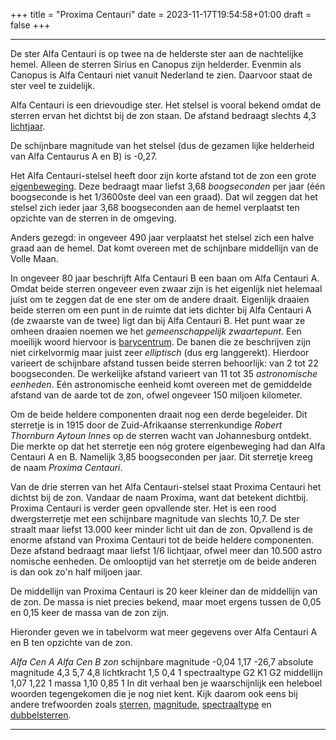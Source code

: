 +++
title = "Proxima Centauri"
date = 2023-11-17T19:54:58+01:00
draft = false
+++

---
De ster Alfa Centauri is op twee na de helderste ster aan de nachtelijke
hemel. Alleen de sterren Sirius en Canopus zijn helderder. Evenmin als
Canopus is Alfa Centauri niet vanuit Nederland te zien. Daarvoor staat
de ster veel te zuidelijk.

Alfa Centauri is een drievoudige ster. Het stelsel is vooral bekend
omdat de sterren ervan het dichtst bij de zon staan. De afstand bedraagt
slechts 4,3 [lichtjaar](lichtjaar).

De schijnbare magnitude van het stelsel (dus de gezamen lijke helderheid
van Alfa Centaurus A en B) is -0,27.

Het Alfa Centauri-stelsel heeft door zijn korte afstand tot de zon een
grote [eigenbeweging](/encyclopedie/eigenbeweging). Deze bedraagt maar liefst
3,68 *boogseconden* per jaar (één boogseconde is het 1/3600ste deel van
een graad). Dat wil zeggen dat het stelsel zich ieder jaar 3,68
boogseconden aan de hemel verplaatst ten opzichte van de sterren in de
omgeving.

Anders gezegd: in ongeveer 490 jaar verplaatst het stelsel zich een
halve graad aan de hemel. Dat komt overeen met de schijnbare middellijn
van de Volle Maan.

In ongeveer 80 jaar beschrijft Alfa Centauri B een baan om Alfa Centauri
A. Omdat beide sterren ongeveer even zwaar zijn is het eigenlijk niet
helemaal juist om te zeggen dat de ene ster om de andere draait.
Eigenlijk draaien beide sterren om een punt in de ruimte dat iets
dichter bij Alfa Centauri A (de zwaarste van de twee) ligt dan bij Alfa
Centauri B. Het punt waar ze omheen draaien noemen we het
*gemeenschappelijk zwaartepunt*. Een moeilijk woord hiervoor is
[barycentrum](/encyclopedie/barycentrum). De banen die ze beschrijven zijn
niet cirkelvormig maar juist zeer *elliptisch* (dus erg langgerekt).
Hierdoor varieert de schijnbare afstand tussen beide sterren behoorlijk:
van 2 tot 22 boogseconden. De werkelijke afstand varieert van 11 tot 35
*astronomische eenheden*. Eén astronomische eenheid komt overeen met de
gemiddelde afstand van de aarde tot de zon, ofwel ongeveer 150 miljoen
kilometer.

Om de beide heldere componenten draait nog een derde begeleider. Dit
sterretje is in 1915 door de Zuid-Afrikaanse sterrenkundige *Robert
Thornburn Aytoun Innes* op de sterren wacht van Johannesburg ontdekt.
Die merkte op dat het sterretje een nóg grotere eigenbeweging had dan
Alfa Centauri A en B. Namelijk 3,85 boogseconden per jaar. Dit sterretje
kreeg de naam *Proxima Centauri*.

Van de drie sterren van het Alfa Centauri-stelsel staat Proxima Centauri
het dichtst bij de zon. Vandaar de naam Proxima, want dat betekent
dichtbij. Proxima Centauri is verder geen opvallende ster. Het is een
rood dwergsterretje met een schijnbare magnitude van slechts 10,7. De
ster straalt maar liefst 13.000 keer minder licht uit dan de zon.
Opvallend is de enorme afstand van Proxima Centauri tot de beide heldere
componenten. Deze afstand bedraagt maar liefst 1/6 lichtjaar, ofwel meer
dan 10.500 astro nomische eenheden. De omlooptijd van het sterretje om
de beide anderen is dan ook zo\'n half miljoen jaar.

De middellijn van Proxima Centauri is 20 keer kleiner dan de middellijn
van de zon. De massa is niet precies bekend, maar moet ergens tussen de
0,05 en 0,15 keer de massa van de zon zijn.

Hieronder geven we in tabelvorm wat meer gegevens over Alfa Centauri A
en B ten opzichte van de zon.

*Alfa Cen A Alfa Cen B zon* schijnbare magnitude -0,04 1,17 -26,7
absolute magnitude 4,3 5,7 4,8 lichtkracht 1,5 0,4 1 spectraaltype G2 K1
G2 middellijn 1,07 1,22 1 massa 1,10 0,85 1 In dit verhaal ben je
waarschijnlijk een heleboel woorden tegengekomen die je nog niet kent.
Kijk daarom ook eens bij andere trefwoorden zoals
[sterren](/encyclopedie/sterren), [magnitude](/encyclopedie/magnitude),
[spectraaltype](/encyclopedie/spectraa) en
[dubbelsterren](/encyclopedie/dubbelster).

---
